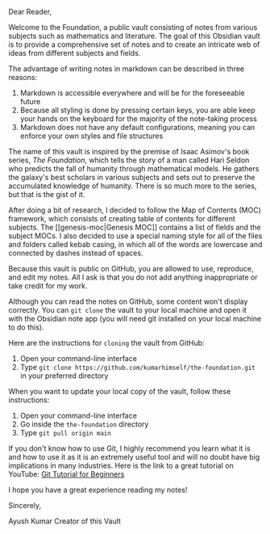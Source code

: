 Dear Reader,

Welcome to the Foundation, a public vault consisting of notes from various subjects such as mathematics and literature. The goal of this Obsidian vault is to provide a comprehensive set of notes and to create an intricate web of ideas from different subjects and fields. 

The advantage of writing notes in markdown can be described in three reasons:
1. Markdown is accessible everywhere and will be for the foreseeable future
2. Because all styling is done by pressing certain keys, you are able keep your hands on the keyboard for the majority of the note-taking process
3. Markdown does not have any default configurations, meaning you can enforce your own styles and file structures

The name of this vault is inspired by the premise of Isaac Asimov's book series, *The Foundation*, which tells the story of a man called Hari Seldon who predicts the fall of humanity through mathematical models. He gathers the galaxy's best scholars in various subjects and sets out to preserve the accumulated knowledge of humanity. There is so much more to the series, but that is the gist of it.

After doing a bit of research, I decided to follow the Map of Contents (MOC) framework, which consists of creating table of contents for different subjects. The [[genesis-moc|Genesis MOC]] contains a list of fields and the subject MOCs. I also decided to use a special naming style for all of the files and folders called kebab casing, in which all of the words are lowercase and connected by dashes instead of spaces.

Because this vault is public on GitHub, you are allowed to use, reproduce, and edit my notes. All I ask is that you do not add anything inappropriate or take credit for my work.

Although you can read the notes on GitHub, some content won't display correctly. You can `git clone` the vault to your local machine and open it with the Obsidian note app (you will need git installed on your local machine to do this).

Here are the instructions for `cloning` the vault from GitHub:
1. Open your command-line interface
2. Type `git clone https://github.com/kumarhimself/the-foundation.git` in your preferred directory

When you want to update your local copy of the vault, follow these instructions:
1. Open your command-line interface
2. Go inside the `the-foundation` directory
3. Type `git pull origin main`

If you don't know how to use Git, I highly recommend you learn what it is and how to use it as it is an extremely useful tool and will no doubt have big implications in many industries. Here is the link to a great tutorial on YouTube: [Git Tutorial for Beginners](https://www.youtube.com/watch?v=8JJ101D3knE)

I hope you have a great experience reading my notes!

Sincerely,

Ayush Kumar
Creator of this Vault


